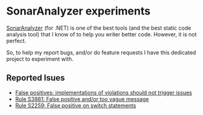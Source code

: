 # SonarAnalyzer experiments
[SonarAnalyzer](https://github.com/SonarSource/sonar-dotnet) (for .NET) 
is one of the best tools (and the best static code analysis tool) that I know of
to help you writer better code. However, it is not perfect.

So, to help my report bugs, and/or do feature requests I have this dedicated
project to experiment with.

## Reported Isues
* [False positives: implementations of violations should not trigger issues](https://github.com/SonarSource/sonar-dotnet/issues/2344)
* [Rule S3881: False positive and/or too vague message](https://github.com/SonarSource/sonar-dotnet/issues/2339)
* [Rule S2259: False positive on switch statements](https://github.com/SonarSource/sonar-dotnet/issues/2338)
